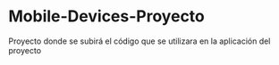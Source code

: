 # Mobile-Devices-Proyecto
Proyecto donde se subirá el código que se utilizara en la aplicación del proyecto
